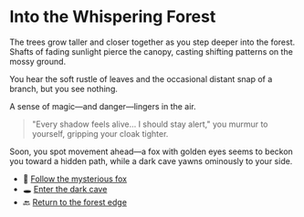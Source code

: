 # Into the Whispering Forest

The trees grow taller and closer together as you step deeper into the forest. Shafts of fading sunlight pierce the canopy, casting shifting patterns on the mossy ground. 

You hear the soft rustle of leaves and the occasional distant snap of a branch, but you see nothing. 

A sense of magic—and danger—lingers in the air.  

> "Every shadow feels alive… I should stay alert," you murmur to yourself, gripping your cloak tighter.

Soon, you spot movement ahead—a fox with golden eyes seems to beckon you toward a hidden path, while a dark cave yawns ominously to your side.

- 🦊 [Follow the mysterious fox](./fox.md)  
- 🕳️ [Enter the dark cave](./cave.md)  
- 🔙 [Return to the forest edge](./start-here.md)
